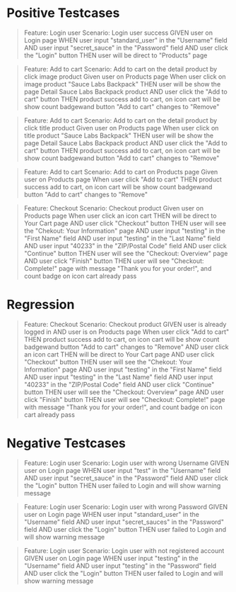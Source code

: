 # Positive Testcases

> Feature: Login user
> Scenario: Login user success
>   GIVEN user on Login page
>   WHEN user input "standard_user" in the "Username" field
>   AND user input "secret_sauce" in the "Password" field
>   AND user click the "Login" button 
>   THEN user will be direct to "Products" page

> Feature: Add to cart
> Scenario: Add to cart on the detail product by click image product
>   Given user on Products page
>   When user click on image product "Sauce Labs Backpack"
>   THEN user will be show the page Detail Sauce Labs Backpack product
>   AND user click the "Add to cart" button
>   THEN product success add to cart, on icon cart will be show count badgewand button "Add to cart" changes to "Remove"

> Feature: Add to cart
> Scenario: Add to cart on the detail product by click title product
>   Given user on Products page
>   When user click on title product "Sauce Labs Backpack"
>   THEN user will be show the page Detail Sauce Labs Backpack product
>   AND user click the "Add to cart" button
>   THEN product success add to cart, on icon cart will be show count badgewand button "Add to cart" changes to "Remove"

> Feature: Add to cart
> Scenario: Add to cart on Products page
>   Given user on Products page
>   When user click "Add to cart"
>   THEN product success add to cart, on icon cart will be show count badgewand button "Add to cart" changes to "Remove"

> Feature: Checkout
> Scenario: Checkout product
>   Given user on Products page
>   When user click an icon cart
>   THEN will be direct to Your Cart page
>   AND user click "Checkout" button
>   THEN user will see the "Chekout: Your Information" page
>   AND user input "testing" in the "First Name" field
>   AND user input "testing" in the "Last Name" field
>   AND user input "40233" in the "ZIP/Postal Code" field
>   AND user click "Continue" button
>   THEN user will see the "Checkout: Overview" page
>   AND user click "Finish" button
>   THEN user will see "Checkout: Complete!" page with message "Thank you for your order!", and count badge on icon cart already pass


# Regression

> Feature: Checkout
> Scenario: Checkout product
>   GIVEN user is already logged in 
>   AND user is on Products page
>   When user click "Add to cart"
>   THEN product success add to cart, on icon cart will be show count badgewand button "Add to cart" changes to "Remove"
>   AND user click an icon cart
>   THEN will be direct to Your Cart page
>   AND user click "Checkout" button
>   THEN user will see the "Chekout: Your Information" page
>   AND user input "testing" in the "First Name" field
>   AND user input "testing" in the "Last Name" field
>   AND user input "40233" in the "ZIP/Postal Code" field
>   AND user click "Continue" button
>   THEN user will see the "Checkout: Overview" page
>   AND user click "Finish" button
>   THEN user will see "Checkout: Complete!" page with message "Thank you for your order!", and count badge on icon cart already pass


# Negative Testcases
> Feature: Login user
> Scenario: Login user with wrong Username
>   GIVEN user on Login page
>   WHEN user input "test" in the "Username" field
>   AND user input "secret_sauce" in the "Password" field
>   AND user click the "Login" button 
>   THEN user failed to Login and will show warning message

> Feature: Login user
> Scenario: Login user with wrong Password
>   GIVEN user on Login page
>   WHEN user input "standard_user" in the "Username" field
>   AND user input "secret_sauces" in the "Password" field
>   AND user click the "Login" button 
>   THEN user failed to Login and will show warning message

> Feature: Login user
> Scenario: Login user with not registered account
>   GIVEN user on Login page
>   WHEN user input "testing" in the "Username" field
>   AND user input "testing" in the "Password" field
>   AND user click the "Login" button 
>   THEN user failed to Login and will show warning message